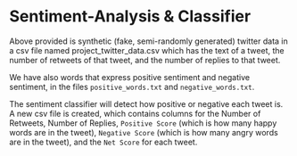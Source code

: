 # Sentiment-Analysis & Classifier

Above provided is synthetic (fake, semi-randomly generated) twitter data in a csv file named project_twitter_data.csv which has the text of a tweet, the number of retweets of that tweet, and the number of replies to that tweet. 

We have also words that express positive sentiment and negative sentiment, in the files `positive_words.txt` and `negative_words.txt`.

The sentiment classifier will detect how positive or negative each tweet is. A new csv file is created, which contains columns for the Number of Retweets, Number of Replies, `Positive Score` (which is how many happy words are in the tweet), 
`Negative Score` (which is how many angry words are in the tweet), and the 
`Net Score` for each tweet. 
